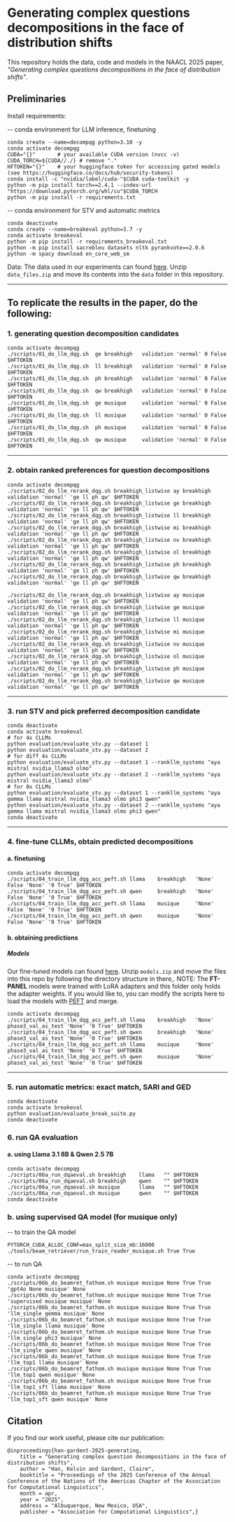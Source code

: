 # Generating complex questions decompositions in the face of distribution shifts
This repository holds the data, code and models in the NAACL 2025 paper, _"Generating complex questions decompositions in the face of distribution shifts"_.

## Preliminaries
Install requirements:

-- conda environment for LLM inference, finetuning
```
conda create --name=decompqg python=3.10 -y
conda activate decompqg
CUDA="{}"       # your available CUDA version (nvcc -v)
CUDA_TORCH=${CUDA//./} # remove "."
HFTOKEN="{}"    # your huggingface token for accesssing gated models (see https://huggingface.co/docs/hub/security-tokens)
conda install -c "nvidia/label/cuda-"$CUDA cuda-toolkit -y
python -m pip install torch==2.4.1 --index-url "https://download.pytorch.org/whl/cu"$CUDA_TORCH
python -m pip install -r requirements.txt
```
-- conda environment for STV and automatic metrics
```
conda deactivate
conda create --name=breakeval python=3.7 -y
conda activate breakeval
python -m pip install -r requirements_breakeval.txt
python -m pip install sacrebleu datasets nltk pyrankvote==2.0.6
python -m spacy download en_core_web_sm
```

Data: 
The data used in our experiments can found [here](https://drive.google.com/drive/folders/1zCZYtx9pw3Uzh4KVf6HWRtwY7S4W3WsY?usp=sharing). Unzip ```data_files.zip``` and move its contents into the ```data``` folder in this repository.

---
## To replicate the results in the paper, do the following:

### 1. generating question decomposition candidates
```
conda activate decompqg
./scripts/01_do_llm_dqg.sh  ge breakhigh   validation 'normal' 0 False $HFTOKEN
./scripts/01_do_llm_dqg.sh  ll breakhigh   validation 'normal' 0 False $HFTOKEN
./scripts/01_do_llm_dqg.sh  ph breakhigh   validation 'normal' 0 False $HFTOKEN
./scripts/01_do_llm_dqg.sh  qw breakhigh   validation 'normal' 0 False $HFTOKEN
./scripts/01_do_llm_dqg.sh  ge musique     validation 'normal' 0 False $HFTOKEN
./scripts/01_do_llm_dqg.sh  ll musique     validation 'normal' 0 False $HFTOKEN
./scripts/01_do_llm_dqg.sh  ph musique     validation 'normal' 0 False $HFTOKEN
./scripts/01_do_llm_dqg.sh  qw musique     validation 'normal' 0 False $HFTOKEN
```
---
### 2. obtain ranked preferences for question decompositions
```
conda activate decompqg
./scripts/02_do_llm_rerank_dqg.sh breakhigh_listwise ay breakhigh  validation 'normal' 'ge ll ph qw' $HFTOKEN
./scripts/02_do_llm_rerank_dqg.sh breakhigh_listwise ge breakhigh  validation 'normal' 'ge ll ph qw' $HFTOKEN
./scripts/02_do_llm_rerank_dqg.sh breakhigh_listwise ll breakhigh  validation 'normal' 'ge ll ph qw' $HFTOKEN
./scripts/02_do_llm_rerank_dqg.sh breakhigh_listwise mi breakhigh  validation 'normal' 'ge ll ph qw' $HFTOKEN
./scripts/02_do_llm_rerank_dqg.sh breakhigh_listwise nv breakhigh  validation 'normal' 'ge ll ph qw' $HFTOKEN
./scripts/02_do_llm_rerank_dqg.sh breakhigh_listwise ol breakhigh  validation 'normal' 'ge ll ph qw' $HFTOKEN
./scripts/02_do_llm_rerank_dqg.sh breakhigh_listwise ph breakhigh  validation 'normal' 'ge ll ph qw' $HFTOKEN
./scripts/02_do_llm_rerank_dqg.sh breakhigh_listwise qw breakhigh  validation 'normal' 'ge ll ph qw' $HFTOKEN

./scripts/02_do_llm_rerank_dqg.sh breakhigh_listwise ay musique    validation 'normal' 'ge ll ph qw' $HFTOKEN
./scripts/02_do_llm_rerank_dqg.sh breakhigh_listwise ge musique    validation 'normal' 'ge ll ph qw' $HFTOKEN
./scripts/02_do_llm_rerank_dqg.sh breakhigh_listwise ll musique    validation 'normal' 'ge ll ph qw' $HFTOKEN
./scripts/02_do_llm_rerank_dqg.sh breakhigh_listwise mi musique    validation 'normal' 'ge ll ph qw' $HFTOKEN
./scripts/02_do_llm_rerank_dqg.sh breakhigh_listwise nv musique    validation 'normal' 'ge ll ph qw' $HFTOKEN
./scripts/02_do_llm_rerank_dqg.sh breakhigh_listwise ol musique    validation 'normal' 'ge ll ph qw' $HFTOKEN
./scripts/02_do_llm_rerank_dqg.sh breakhigh_listwise ph musique    validation 'normal' 'ge ll ph qw' $HFTOKEN
./scripts/02_do_llm_rerank_dqg.sh breakhigh_listwise qw musique    validation 'normal' 'ge ll ph qw' $HFTOKEN
```
---
### 3. run STV and pick preferred decomposition candidate
```
conda deactivate
conda activate breakeval
# for 4x CLLMs
python evaluation/evaluate_stv.py --dataset 1
python evaluation/evaluate_stv.py --dataset 2
# for diff 4x CLLMs
python evaluation/evaluate_stv.py --dataset 1 --rankllm_systems "aya mistral nvidia_llama3 olmo"
python evaluation/evaluate_stv.py --dataset 2 --rankllm_systems "aya mistral nvidia_llama3 olmo"
# for 8x CLLMs 
python evaluation/evaluate_stv.py --dataset 1 --rankllm_systems "aya gemma llama mistral nvidia_llama3 olmo phi3 qwen"
python evaluation/evaluate_stv.py --dataset 2 --rankllm_systems "aya gemma llama mistral nvidia_llama3 olmo phi3 qwen"
conda deactivate
```
---
### 4. fine-tune CLLMs, obtain predicted decompositions
#### a. finetuning
```
conda activate decompqg
./scripts/04_train_llm_dqg_acc_peft.sh llama  	breakhigh   'None' False 'None' '0 True' $HFTOKEN
./scripts/04_train_llm_dqg_acc_peft.sh qwen  	breakhigh   'None' False 'None' '0 True' $HFTOKEN
./scripts/04_train_llm_dqg_acc_peft.sh llama  	musique     'None' False 'None' '0 True' $HFTOKEN
./scripts/04_train_llm_dqg_acc_peft.sh qwen  	musique     'None' False 'None' '0 True' $HFTOKEN
```

#### b. obtaining predictions
##### Models 
Our fine-tuned models can found [here](https://drive.google.com/drive/folders/1zCZYtx9pw3Uzh4KVf6HWRtwY7S4W3WsY?usp=sharing). Unzip ```models.zip``` and  move the files into this repo by following the directory structure in there,. NOTE: The __FT-PANEL__ models were trained with LoRA adapters and this folder only holds the adapter weights. If you would like to, you can modify the scripts here to load the models with [PEFT](https://github.com/huggingface/peft) and merge.

```
conda activate decompqg
./scripts/04_train_llm_dqg_acc_peft.sh llama  	breakhigh   'None' phase3_val_as_test 'None' '0 True' $HFTOKEN
./scripts/04_train_llm_dqg_acc_peft.sh qwen  	breakhigh   'None' phase3_val_as_test 'None' '0 True' $HFTOKEN
./scripts/04_train_llm_dqg_acc_peft.sh llama  	musique     'None' phase3_val_as_test 'None' '0 True' $HFTOKEN
./scripts/04_train_llm_dqg_acc_peft.sh qwen  	musique     'None' phase3_val_as_test 'None' '0 True' $HFTOKEN
```
---
### 5. run automatic metrics: exact match, SARI and GED
```
conda deactivate
conda activate breakeval
python evaluation/evaluate_break_suite.py
conda deactivate
```

### 6. run QA evaluation 
#### a. using Llama 3.1 8B & Qwen 2.5 7B
```
conda activate decompqg
./scripts/06a_run_dqaeval.sh breakhigh    llama   "" $HFTOKEN
./scripts/06a_run_dqaeval.sh breakhigh    qwen    "" $HFTOKEN 
./scripts/06a_run_dqaeval.sh musique      llama   "" $HFTOKEN
./scripts/06a_run_dqaeval.sh musique      qwen    "" $HFTOKEN 
conda deactivate
```

### b. using supervised QA model (for musique only)
-- to train the QA model
```
PYTORCH_CUDA_ALLOC_CONF=max_split_size_mb:16000 ./tools/beam_retriever/run_train_reader_musique.sh True True
```

-- to run QA
```
conda activate decompqg
./scripts/06b_do_beamret_fathom.sh musique musique None True True 'gpt4o None musique' None 
./scripts/06b_do_beamret_fathom.sh musique musique None True True 'supervised musique musique' None 
./scripts/06b_do_beamret_fathom.sh musique musique None True True 'llm_single gemma musique' None 
./scripts/06b_do_beamret_fathom.sh musique musique None True True 'llm_single llama musique' None 
./scripts/06b_do_beamret_fathom.sh musique musique None True True 'llm_single phi3 musique' None 
./scripts/06b_do_beamret_fathom.sh musique musique None True True 'llm_single qwen musique' None 
./scripts/06b_do_beamret_fathom.sh musique musique None True True 'llm_top1 llama musique' None 
./scripts/06b_do_beamret_fathom.sh musique musique None True True 'llm_top1 qwen musique' None 
./scripts/06b_do_beamret_fathom.sh musique musique None True True 'llm_top1_sft llama musique' None 
./scripts/06b_do_beamret_fathom.sh musique musique None True True 'llm_top1_sft qwen musique' None 
```


## Citation
If you find our work useful, please cite our publication:

```
@inproceedings{han-gardent-2025-generating,
    title = "Generating complex question decompositions in the face of distribution shifts",
    author = "Han, Kelvin and Gardent, Claire",
    booktitle = "Proceedings of the 2025 Conference of the Annual Conference of the Nations of the Americas Chapter of the Association for Computational Linguistics",
    month = apr,
    year = "2025",
    address = "Albuquerque, New Mexico, USA",
    publisher = "Association for Computational Linguistics",}
```